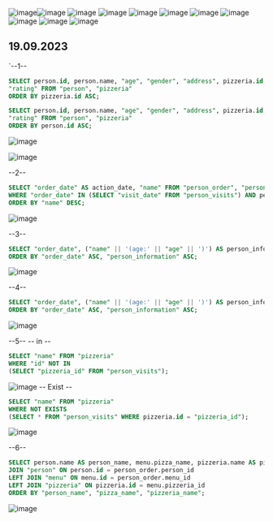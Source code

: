 ![image](https://github.com/paramka0/db_practice/assets/74873667/12d8003e-db2b-4392-92b3-c1575d79a5d2)![image](https://github.com/paramka0/db_practice/assets/74873667/5db4b215-a23d-4d77-a8d2-abb9c1b36c36)
![image](https://github.com/paramka0/db_practice/assets/74873667/216685ff-4239-4bb6-baef-ab53f076a557)
![image](https://github.com/paramka0/db_practice/assets/74873667/bb6dce3a-5b00-490a-9710-4762f7389099)
![image](https://github.com/paramka0/db_practice/assets/74873667/72028e0b-2ef9-4a65-aac6-2433bd4241bb)
![image](https://github.com/paramka0/db_practice/assets/74873667/9cde950f-cda6-4d27-84e9-132cc64b70f9)
![image](https://github.com/paramka0/db_practice/assets/74873667/66484159-6326-4451-b760-e7ed5c19b0d9)
![image](https://github.com/paramka0/db_practice/assets/74873667/18361358-217e-4804-9c39-32d05b8a0e89)
![image](https://github.com/paramka0/db_practice/assets/74873667/6e520222-f8d0-4d1c-b04b-18252d4eac4a)
![image](https://github.com/paramka0/db_practice/assets/74873667/9789a1cf-3f36-4e46-a7ec-95adebd9d848)
![image](https://github.com/paramka0/db_practice/assets/74873667/1120c0b1-89cb-4ade-82ff-b6ba89115c60)

## 19.09.2023
`--1--
```sql
SELECT person.id, person.name, "age", "gender", "address", pizzeria.id, pizzeria.name,
"rating" FROM "person", "pizzeria"
ORDER BY pizzeria.id ASC;
```
```sql
SELECT person.id, person.name, "age", "gender", "address", pizzeria.id, pizzeria.name,
"rating" FROM "person", "pizzeria"
ORDER BY person.id ASC;
```
![image](https://github.com/paramka0/db_practice/assets/74873667/163cd372-6c9c-439e-a6f1-cb405275ee49)

![image](https://github.com/paramka0/db_practice/assets/74873667/50963c45-b905-405d-996b-9edc9746dfd2)


--2--
```sql
SELECT "order_date" AS action_date, "name" FROM "person_order", "person"
WHERE "order_date" IN (SELECT "visit_date" FROM "person_visits") AND person_order.person_id = person.id
ORDER BY "name" DESC;
```
![image](https://github.com/paramka0/db_practice/assets/74873667/4aa0bea9-d367-4fbe-bce6-11f32ad2ea22)

--3--
```sql
SELECT "order_date", ("name" || '(age:' || "age" || ')') AS person_information FROM "person_order" JOIN "person" ON "person_id" = person.id
ORDER BY "order_date" ASC, "person_information" ASC;
```
![image](https://github.com/paramka0/db_practice/assets/74873667/900f88d6-9fac-4694-b2a3-d538e4a0c3b4)

--4--
```sql
SELECT "order_date", ("name" || '(age:' || "age" || ')') AS person_information FROM "person_order" NATURAL JOIN "person"
ORDER BY "order_date" ASC, "person_information" ASC;
```
![image](https://github.com/paramka0/db_practice/assets/74873667/97b181a4-8559-4f39-9d81-0916dd236c5e)

--5--
-- in --
```sql
SELECT "name" FROM "pizzeria"
WHERE "id" NOT IN
(SELECT "pizzeria_id" FROM "person_visits");
```
![image](https://github.com/paramka0/db_practice/assets/74873667/7f875e5e-b426-45c5-aecf-d98b6d7619ee)
-- Exist --
```sql
SELECT "name" FROM "pizzeria"
WHERE NOT EXISTS
(SELECT * FROM "person_visits" WHERE pizzeria.id = "pizzeria_id");
```
![image](https://github.com/paramka0/db_practice/assets/74873667/61900b04-529b-4087-9365-7b6b8f211fdb)

--6--
```sql
SELECT person.name AS person_name, menu.pizza_name, pizzeria.name AS pizzeria_name FROM "person_order"
JOIN "person" ON person.id = person_order.person_id
LEFT JOIN "menu" ON menu.id = person_order.menu_id
LEFT JOIN "pizzeria" ON pizzeria.id = menu.pizzeria_id
ORDER BY "person_name", "pizza_name", "pizzeria_name";
```
![image](https://github.com/paramka0/db_practice/assets/74873667/f6cda925-8a8e-43c6-92d9-9721e5c47813)
